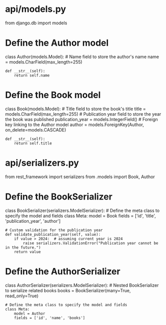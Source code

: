 # api/models.py
from django.db import models

# Define the Author model
class Author(models.Model):
    # Name field to store the author's name
    name = models.CharField(max_length=255)

    def __str__(self):
        return self.name

# Define the Book model
class Book(models.Model):
    # Title field to store the book's title
    title = models.CharField(max_length=255)
    # Publication year field to store the year the book was published
    publication_year = models.IntegerField()
    # Foreign key linking to the Author model
    author = models.ForeignKey(Author, on_delete=models.CASCADE)

    def __str__(self):
        return self.title



# api/serializers.py
from rest_framework import serializers
from .models import Book, Author

# Define the BookSerializer
class BookSerializer(serializers.ModelSerializer):
    # Define the meta class to specify the model and fields
    class Meta:
        model = Book
        fields = ['id', 'title', 'publication_year', 'author']

    # Custom validation for the publication year
    def validate_publication_year(self, value):
        if value > 2024:  # assuming current year is 2024
            raise serializers.ValidationError("Publication year cannot be in the future.")
        return value

# Define the AuthorSerializer
class AuthorSerializer(serializers.ModelSerializer):
    # Nested BookSerializer to serialize related books
    books = BookSerializer(many=True, read_only=True)

    # Define the meta class to specify the model and fields
    class Meta:
        model = Author
        fields = ['id', 'name', 'books']

